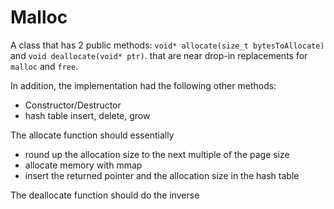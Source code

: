 # Malloc

A class that has 2 public methods: `void* allocate(size_t bytesToAllocate)` and `void deallocate(void* ptr)`. that are near drop-in replacements for `malloc` and `free`.

In addition, the implementation had the following other methods:

* Constructor/Destructor
* hash table insert, delete, grow

The allocate function should essentially

* round up the allocation size to the next multiple of the page size
* allocate memory with mmap
* insert the returned pointer and the allocation size in the hash table

The deallocate function should do the inverse
